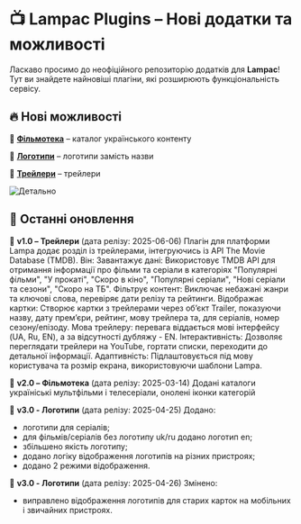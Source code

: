 # 📺 Lampac Plugins – Нові додатки та можливості

Ласкаво просимо до неофіційного репозиторію додатків для **Lampac**!  
Тут ви знайдете найновіші плагіни, які розширюють функціональність сервісу.

## 🔥 Нові можливості
🔹 [**Фільмотека**](https://mastermagic98.github.io/l_plugins/cat_ua.js) – каталог українського контенту

🔹 [**Логотипи**](https://mastermagic98.github.io/l_plugins/logo_title.js) – логотипи замість назви 

🔹 [**Трейлери**](https://mastermagic98.github.io/l_plugins/upcoming.js) – трейлери

![Детально](https://mastermagic98.github.io/l_plugins/cat_ua.png)

## 📢 Останні оновлення
🔹 **v1.0 – Трейлери** (дата релізу: 2025-06-06) Плагін для платформи Lampa додає розділ із трейлерами, інтегруючись із API The Movie Database (TMDB). Він:
    Завантажує дані: Використовує TMDB API для отримання інформації про фільми та серіали в категоріях "Популярні фільми", "У прокаті", "Скоро в кіно", "Популярні серіали", "Нові серіали та сезони", "Скоро на ТБ".
    Фільтрує контент: Виключає небажані жанри та ключові слова, перевіряє дати релізу та рейтинги.
    Відображає картки: Створює картки з трейлерами через об’єкт Trailer, показуючи назву, дату прем’єри, рейтинг, мову трейлера та, для серіалів, номер сезону/епізоду.
    Мова трейлеру: перевага віддається мові інтерфейсу (UA, Ru, EN), а за відсутності дубляжу - EN.
    Інтерактивність: Дозволяє переглядати трейлери на YouTube, гортати списки, переходити до детальної інформації.
    Адаптивність: Підлаштовується під мову користувача та розмір екрана, використовуючи шаблони Lampa.

🔹 **v2.0 – Фільмотека** (дата релізу: 2025-03-14) Додані каталоги україніські мультфільми і  телесеріали, онолені іконки категорій

🔹 **v3.0 - Логотипи** (дата релізу: 2025-04-25) Додано:
- логотипи для серіалів;
- для фільмів/серіалів без логотипу uk/ru додано логотип en;
- збільшено якість логотипу;
- додано логіку відображення логотипів на різних пристроях;
- додано 2 режими відображення.

🔹 **v3.0 - Логотипи** (дата релізу: 2025-04-26) Змінено:
- виправлено відображення логотипів для старих карток на мобільних і звичайних пристроях.
